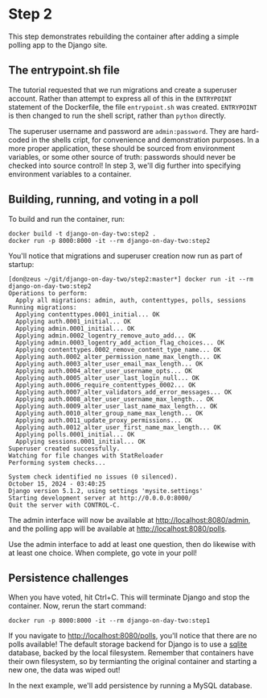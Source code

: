 # Step 2

This step demonstrates rebuilding the container after adding a simple
polling app to the Django site. 

## The entrypoint.sh file

The tutorial requested that we run migrations and create a superuser
account. Rather than attempt to express all of this in the `ENTRYPOINT`
statement of the Dockerfile, the file `entrypoint.sh` was created.
`ENTRYPOINT` is then changed to run the shell script, rather than
`python` directly.

The superuser username and password are `admin:password`. They are
hard-coded in the shells cript, for convenience and demonstration
purposes. In a more proper application, these should be sourced from
environment variables, or some other source of truth: passwords should
never be checked into source control! In step 3, we'll dig further into
specifying environment variables to a container.

## Building, running, and voting in a poll

To build and run the container, run:
```
docker build -t django-on-day-two:step2 .
docker run -p 8000:8000 -it --rm django-on-day-two:step2
```

You'll notice that migrations and superuser creation now run as part of startup:
```
[don@zeus ~/git/django-on-day-two/step2:master*] docker run -it --rm django-on-day-two:step2
Operations to perform:
  Apply all migrations: admin, auth, contenttypes, polls, sessions
Running migrations:
  Applying contenttypes.0001_initial... OK
  Applying auth.0001_initial... OK
  Applying admin.0001_initial... OK
  Applying admin.0002_logentry_remove_auto_add... OK
  Applying admin.0003_logentry_add_action_flag_choices... OK
  Applying contenttypes.0002_remove_content_type_name... OK
  Applying auth.0002_alter_permission_name_max_length... OK
  Applying auth.0003_alter_user_email_max_length... OK
  Applying auth.0004_alter_user_username_opts... OK
  Applying auth.0005_alter_user_last_login_null... OK
  Applying auth.0006_require_contenttypes_0002... OK
  Applying auth.0007_alter_validators_add_error_messages... OK
  Applying auth.0008_alter_user_username_max_length... OK
  Applying auth.0009_alter_user_last_name_max_length... OK
  Applying auth.0010_alter_group_name_max_length... OK
  Applying auth.0011_update_proxy_permissions... OK
  Applying auth.0012_alter_user_first_name_max_length... OK
  Applying polls.0001_initial... OK
  Applying sessions.0001_initial... OK
Superuser created successfully.
Watching for file changes with StatReloader
Performing system checks...

System check identified no issues (0 silenced).
October 15, 2024 - 03:40:25
Django version 5.1.2, using settings 'mysite.settings'
Starting development server at http://0.0.0.0:8000/
Quit the server with CONTROL-C.
```

The admin interface will now be available at
[http://localhost:8080/admin](http://localhost:8080/admin), and the
polling app will be available at
[http://localhost:8080/polls](http://localhost:8080/polls).

Use the admin interface to add at least one question, then do likewise
with at least one choice. When complete, go vote in your poll!

## Persistence challenges

When you have voted, hit Ctrl+C. This will terminate Django and stop
the container. Now, rerun the start command:

```
docker run -p 8000:8000 -it --rm django-on-day-two:step1
```

If you navigate to
[http://localhost:8080/polls](http://localhost:8080/polls), you'll notice
that there are no polls available! The default storage backend for Django
is to use a [sqlite](https://www.sqlite.org/index.html) database, backed
by the local filesystem. Remember that containers have their own filesystem,
so by termianting the original container and starting a new one, the data
was wiped out!

In the next example, we'll add persistence by running a MySQL database.
